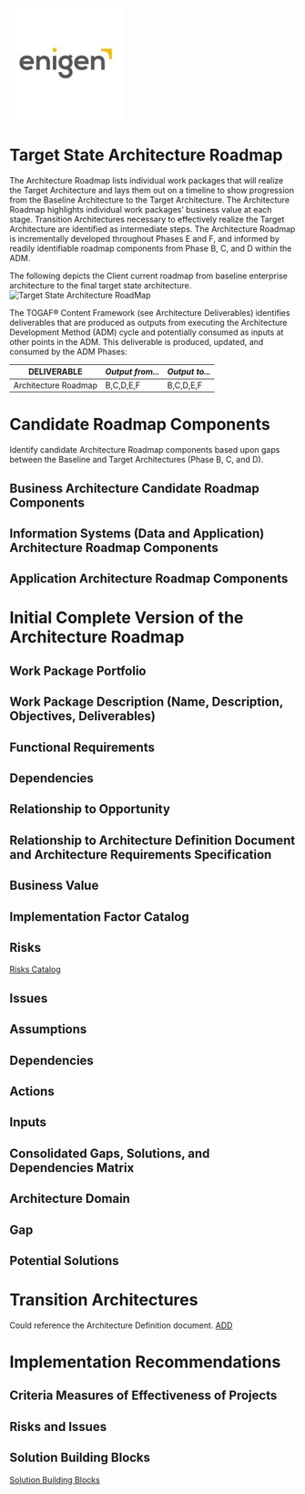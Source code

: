 ![Client Logo](../../../images/enigen.jpeg)
# Target State Architecture Roadmap



The Architecture Roadmap lists individual work packages that will realize the Target Architecture and lays them out on a timeline to show progression from the Baseline Architecture to the Target Architecture. The Architecture Roadmap highlights individual work packages’ business value at each stage. Transition Architectures necessary to effectively realize the Target Architecture are identified as intermediate steps. The Architecture Roadmap is incrementally developed throughout Phases E and F, and informed by readily identifiable roadmap components from Phase B, C, and D within the ADM.


The following depicts the Client current roadmap from baseline 
enterprise architecture to the final target state architecture. 
![Target State Architecture RoadMap]()

The TOGAF® Content Framework (see Architecture Deliverables) identifies deliverables that are produced as outputs from executing the Architecture Development Method (ADM) cycle and potentially consumed as inputs at other points in the ADM.
This deliverable is produced, updated, and consumed by the ADM Phases:

| **DELIVERABLE** | *Output from...* | *Output to...* |
| ------------- | ---------- | ------------------------- | 
| Architecture Roadmap | B,C,D,E,F | B,C,D,E,F |


# Candidate Roadmap Components

Identify candidate Architecture Roadmap components based upon gaps between the Baseline and Target Architectures (Phase B, C, and D).

## Business Architecture Candidate Roadmap Components

## Information Systems (Data and Application) Architecture Roadmap Components

## Application Architecture Roadmap Components

# Initial Complete Version of the Architecture Roadmap

## Work Package Portfolio

## Work Package Description (Name, Description, Objectives, Deliverables)

## Functional Requirements

## Dependencies

## Relationship to Opportunity

## Relationship to Architecture Definition Document and Architecture Requirements Specification

## Business Value

## Implementation Factor Catalog

## Risks

[Risks Catalog](../risks/README.md)

## Issues

## Assumptions

## Dependencies

## Actions

## Inputs

## Consolidated Gaps, Solutions, and Dependencies Matrix

## Architecture Domain

## Gap

## Potential Solutions

# Transition Architectures

Could reference the Architecture Definition document.
[ADD](../architecture-definition-document/README.md)

# Implementation Recommendations

## Criteria Measures of Effectiveness of Projects

## Risks and Issues

## Solution Building Blocks

[Solution Building Blocks](../solution-building-blocks/README.md)